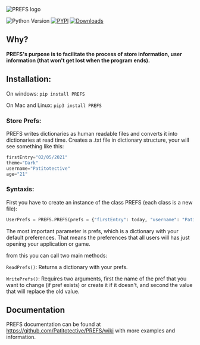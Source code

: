 ![PREFS logo](https://github.com/Patitotective/PREFS/blob/main/Images/logo1.png?raw=true)

![Python Version](https://img.shields.io/pypi/pyversions/prefs)
[![PYPI](https://img.shields.io/pypi/v/prefs)](https://pypi.org/project/prefs/)
[![Downloads](https://pepy.tech/badge/prefs)](https://pepy.tech/project/prefs)

## Why?

**PREFS's purpose is to facilitate the process of store information, user information (that won't get lost when the program ends).**

## Installation:

On windows:
`pip install PREFS`

On Mac and Linux:
`pip3 install PREFS`

### Store Prefs:

PREFS writes dictionaries as human readable files and converts it into dictionaries at read time.
Creates a .txt file in dictionary structure, your will see something like this:

```Python
firstEntry="02/05/2021"
theme="Dark"
username="Patitotective"
age="21"
```

### Syntaxis:

First you have to create an instance of the class PREFS (each class is a new file):

```Python
UserPrefs = PREFS.PREFS(prefs = {"firstEntry": today, "username": "Patitotective", "theme": "Dark", "age": 21})
```

The most important parameter is prefs, which is a dictionary with your default preferences. That means the preferences that all users will has just opening your application or game.

from this you can call two main methods:

`ReadPrefs()`: Returns a dictionary with your prefs.

`WritePrefs()`: Requires two arguments, first the name of the pref that you want to change (if pref exists) or create it if it doesn't, and second the value that will replace the old value.

## Documentation

PREFS documentation can be found at https://github.com/Patitotective/PREFS/wiki with more examples and information.
